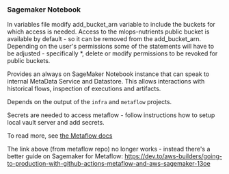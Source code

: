 ### Sagemaker Notebook

In variables file modify add_bucket_arn variable to include the buckets for which access is needed. 
Access to the mlops-nutrients public bucket is available by default - so it can be removed from the add_bucket_arn. 
Depending on the user's permissions some of the statements will have to be adjusted - specifically *, delete or modify permissions to be revoked for public buckets.

Provides an always on SageMaker Notebook instance that can speak to internal MetaData Service and Datastore.
This allows interactions with historical flows, inspection of executions and artifacts.

Depends on the output of the `infra` and `metaflow` projects.

Secrets are needed to access metaflow - follow instructions how to setup local vault server and add secrets.

To read more, see [the Metaflow docs](https://docs.metaflow.org/metaflow-on-aws/metaflow-on-aws#notebooks)

The link above (from metaflow repo) no longer works - instead there's a better guide on Sagemaker for Metaflow:
https://dev.to/aws-builders/going-to-production-with-github-actions-metaflow-and-aws-sagemaker-13oe
